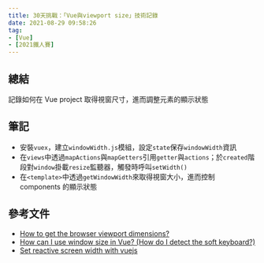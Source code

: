 ```yaml
---
title: 30天挑戰：「Vue與viewport size」技術記錄
date: 2021-08-29 09:58:26
tag:
- [Vue]
- [2021鐵人賽]
---
```


## 總結

記錄如何在 Vue project 取得視窗尺寸，進而調整元素的顯示狀態

## 筆記

<script src="https://gist.github.com/tzynwang/22c8a65a5d4e7e5e4af6bb11dd785b26.js"></script>

- 安裝`vuex`，建立`windowWidth.js`模組，設定`state`保存`windowWidth`資訊
- 在`views`中透過`mapActions`與`mapGetters`引用`getter`與`actions`；於`created`階段對`window`掛載`resize`監聽器，觸發時呼叫`setWidth()`
- 在`<template>`中透過`getWindowWidth`來取得視窗大小，進而控制 components 的顯示狀態

## 參考文件

- [How to get the browser viewport dimensions?](https://stackoverflow.com/questions/1248081/how-to-get-the-browser-viewport-dimensions)
- [How can I use window size in Vue? (How do I detect the soft keyboard?)](https://stackoverflow.com/questions/47219272/how-can-i-use-window-size-in-vue-how-do-i-detect-the-soft-keyboard)
- [Set reactive screen width with vuejs](https://stackoverflow.com/questions/51565331/set-reactive-screen-width-with-vuejs/51566337)
